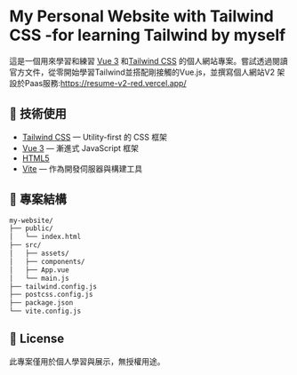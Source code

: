 #  My Personal Website with Tailwind CSS   -for learning Tailwind by myself

這是一個用來學習和練習 [Vue 3](https://vuejs.org/) 和[Tailwind CSS](https://tailwindcss.com/) 的個人網站專案。嘗試透過閱讀官方文件，從零開始學習Tailwind並搭配剛接觸的Vue.js，並撰寫個人網站V2
架設於Paas服務:https://resume-v2-red.vercel.app/

## 🔧 技術使用

- [Tailwind CSS](https://tailwindcss.com/) — Utility-first 的 CSS 框架
- [Vue 3](https://vuejs.org/) — 漸進式 JavaScript 框架
- [HTML5](https://developer.mozilla.org/en-US/docs/Web/Guide/HTML/HTML5)
- [Vite](https://vitejs.dev/) — 作為開發伺服器與構建工具

## 📁 專案結構

```bash
my-website/
├── public/
│   └── index.html
├── src/
│   ├── assets/
│   ├── components/
│   ├── App.vue
│   └── main.js
├── tailwind.config.js
├── postcss.config.js
├── package.json
└── vite.config.js
```
## 📜 License
此專案僅用於個人學習與展示，無授權用途。
